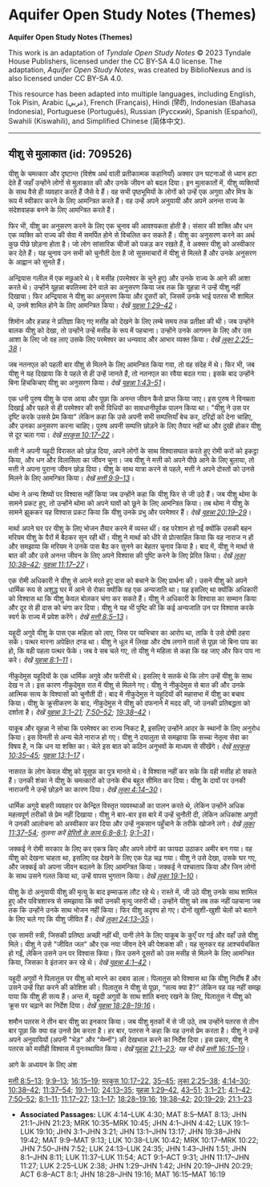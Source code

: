 # Aquifer Open Study Notes (Themes)

**Aquifer Open Study Notes (Themes)**

This work is an adaptation of *Tyndale Open Study Notes* © 2023 Tyndale House Publishers, licensed under the CC BY\-SA 4\.0 license. The adaptation, *Aquifer Open Study Notes*, was created by BiblioNexus and is also licensed under CC BY\-SA 4\.0\.

This resource has been adapted into multiple languages, including English, Tok Pisin, Arabic (عربي), French (Français), Hindi (हिंदी), Indonesian (Bahasa Indonesia), Portuguese (Português), Russian (Русский), Spanish (Español), Swahili (Kiswahili), and Simplified Chinese (简体中文).



--------------------------------

## यीशु से मुलाकात (id: 709526)

यीशु के चमत्कार और दृष्टान्त (विशेष अर्थ वाली प्रतीकात्मक कहानियाँ) अक्सर उन घटनाओं से ध्यान हटा देते हैं जहाँ उन्होंने लोगों से मुलाकात की और उनके जीवन को बदल दिया। इन मुलाकातों में, यीशु व्यक्तियों के साथ वैसे ही व्यवहार करते हैं जैसे वे हैं। वह सभी पृष्ठभूमियों के लोगों को उन्हें एक अगुवा और मित्र के रूप में स्वीकार करने के लिए आमन्त्रित करते हैं। वह उन्हें अपने अनुयायी और अपने अनन्त राज्य के संदेशवाहक बनने के लिए आमन्त्रित करते हैं।

फिर भी, यीशु का अनुसरण करने के लिए एक चुनाव की आवश्यकता होती है। संसार की शक्ति और धन एक व्यक्ति को राज्य की सेवा में समर्पित होने से विचलित कर सकते हैं। यीशु का अनुसरण करने का अर्थ कुछ पीछे छोड़ना होता है। जो लोग सांसारिक चीजों को पकड़ कर रखते हैं, वे अक्सर यीशु को अस्वीकार कर देते हैं। यह चुनाव उन सभी को चुनौती देता है जो सुसमाचारों में यीशु से मिलते हैं और उनके अनुसरण के आह्वान को सुनते हैं।

अन्द्रियास गलील में एक मछुआरे थे। वे मसीह (परमेश्वर के चुने हुए) और उनके राज्य के आने की आशा करते थे। उन्होंने यूहन्ना बपतिस्मा देने वाले का अनुसरण किया जब तक कि यूहन्ना ने उन्हें यीशु नहीं दिखाया। फिर अन्द्रियास ने यीशु का अनुसरण किया और दूसरों को, जिसमें उनके भाई पतरस भी शामिल थे, उनमे शामिल होने के लिए आमन्त्रित किया। *देखें* [*यूहन्ना 1:29–42*](https://ref.ly/John1:29-John1:42)।

शिमोन और हन्नाह ने प्रतिज्ञा किए गए मसीह को देखने के लिए लम्बे समय तक प्रतीक्षा की थी। जब उन्होंने बालक यीशु को देखा, तो उन्होंने उन्हें मसीह के रूप में पहचाना। उन्होंने उनके आगमन के लिए और उस आशा के लिए जो वह लाए उसके लिए परमेश्वर का धन्यवाद और आभार व्यक्त किया। *देखें* [*लूका 2:25–38*](https://ref.ly/Luke2:25-Luke2:38)।

जब नतनएल को पहली बार यीशु से मिलने के लिए आमन्त्रित किया गया, तो वह संदेह में थे। फिर भी, जब यीशु ने यह दिखाया कि वे पहले से ही उन्हें जानते हैं, तो नतनएल का रवैया बदल गया। इसके बाद उन्होंने बिना हिचकिचाए यीशु का अनुसरण किया। *देखें* [*यूहन्ना 1:43–51*](https://ref.ly/John1:43-John1:51)।

एक धनी पुरुष यीशु के पास आया और पूछा कि अनन्त जीवन कैसे प्राप्त किया जाए। इस पुरुष ने विनम्रता दिखाई और पहले से ही परमेश्वर की सभी विधियों का सावधानीपूर्वक पालन किया था। "यीशु ने उस पर दृष्टि करके उससे प्रेम किया" लेकिन कहा कि उसे अपनी सभी सम्पत्तियाँ बेच कर, दरिद्रों को देना चाहिए, और उनका अनुसरण करना चाहिए। पुरुष अपनी सम्पत्ति छोड़ने के लिए तैयार नहीं था और दुखी होकर यीशु से दूर चला गया। *देखें* [*मरकुस 10:17–22*](https://ref.ly/Mark10:17-Mark10:22)।

मत्ती ने अपनी यहूदी विरासत को छोड़ दिया, अपने लोगों के साथ विश्वासघात करते हुए रोमी करों को इकट्ठा किया, और धन और विलासिता का जीवन चुना। जब यीशु ने मत्ती को अपने पीछे आने के लिए बुलाया, तो मत्ती ने अपना पुराना जीवन छोड़ दिया। यीशु के साथ यात्रा करने से पहले, मत्ती ने अपने दोस्तों को उनसे मिलने के लिए आमन्त्रित किया। *देखें* [*मत्ती 9:9–13*](https://ref.ly/Matt9:9-Matt9:13)।

थोमा ने अन्य शिष्यों पर विश्वास नहीं किया जब उन्होंने कहा कि यीशु फिर से जी उठे हैं। जब यीशु थोमा के सामने प्रकट हुए, तो उन्होंने थोमा को अपने घावों को छूने के लिए आमन्त्रित किया। तब थोमा ने यीशु के सामने झुककर यह विश्वास प्रकट किया कि यीशु उनके प्रभु और परमेश्वर हैं। *देखें* [*यूहन्ना 20:19–29*](https://ref.ly/John20:19-John20:29)।

मार्था अपने घर पर यीशु के लिए भोजन तैयार करने में व्यस्त थीं। वह परेशान हो गईं क्योंकि उसकी बहन मरियम यीशु के पैरों में बैठकर सुन रही थीं। यीशु ने मार्था को धीरे से प्रोत्साहित किया कि वह नाराज न हों और समझाया कि मरियम ने उनके पास बैठ कर सुनने का बेहतर चुनाव किया है। बाद में, यीशु ने मार्था से बात की और उसे अनन्त जीवन के लिए अपने विश्वास की पुष्टि करने के लिए प्रेरित किया। *देखें* [*लूका 10:38–42*](https://ref.ly/Luke10:38-Luke10:42)*;* [*यूहन्ना 11:17–27*](https://ref.ly/John11:17-John11:27)।

एक रोमी अधिकारी ने यीशु से अपने मरते हुए दास को बचाने के लिए प्रार्थना की। उसने यीशु को अपने धार्मिक रूप से अशुद्ध घर में आने से रोका क्योंकि वह एक अन्यजाति था। यह इसलिए था क्योंकि अधिकारी को विश्वास था कि यीशु केवल बोलकर चंगा कर सकते हैं। यीशु ने अधिकारी के विश्वास का सम्मान किया और दूर से ही दास को चंगा कर दिया। यीशु ने यह भी पुष्टि की कि कई अन्यजाति उन पर विश्वास करके स्वर्ग के राज्य में प्रवेश करेंगे। *देखें* [*मत्ती 8:5–13*](https://ref.ly/Matt8:5-Matt8:13)।

यहूदी अगुवे यीशु के पास एक महिला को लाए, जिस पर व्यभिचार का आरोप था, ताकि वे उसे दोषी ठहरा सकें। पत्थर मारना अपेक्षित दण्ड था। यीशु ने धूल में लिखा और दोष लगाने वालों से पूछा जो बिना पाप का हो, कि वही पहला पत्थर फेंके। जब वे सब चले गए, तो यीशु ने महिला से कहा कि वह जाए और फिर पाप ना करे। *देखें* [*यूहन्ना 8:1–11*](https://ref.ly/John8:1-John8:11)।

नीकुदेमुस यहूदियों के एक धार्मिक अगुवे और फरीसी थे। इसलिए वे सतर्क थे कि लोग उन्हें यीशु के साथ देख न ले। इस कारण नीकुदेमुस रात में यीशु से मिलने गए। यीशु ने नीकुदेमुस से बात की और उनके आत्मिक सत्य के विश्वासों को चुनौती दी। बाद में नीकुदेमुस ने यहूदियों की महासभा में यीशु का बचाव किया। यीशु के क्रूसीकरण के बाद, नीकुदेमुस ने यीशु को दफनाने में मदद की, जो उनकी प्रतिबद्धता को दर्शाता है। *देखें* [*यूहन्ना 3:1–21*](https://ref.ly/John3:1-John3:21)*;* [*7:50–52*](https://ref.ly/John7:50-John7:52)*;* [*19:38–42*](https://ref.ly/John19:38-John19:42)।

याकूब और यूहन्ना ने सोचा कि परमेश्वर का राज्य निकट है, इसलिए उन्होंने आदर के स्थानों के लिए अनुरोध किया। इस विनती से अन्य चेले नाराज हो गए। यीशु ने दयालुता से समझाया कि सच्चा नेतृत्व सेवा का विषय है, न कि धन या शक्ति का। चेले इस बात को कठिन अनुभवों के माध्यम से सीखेंगे। *देखें* [*मरकुस 10:35–45*](https://ref.ly/Mark10:35-Mark10:45)*;* [*यूहन्ना 13:1–17*](https://ref.ly/John13:1-John13:17)।

नासरत के लोग केवल यीशु को यूसुफ का पुत्र मानते थे। वे विश्वास नहीं कर सके कि वही मसीह हो सकते हैं। उनकी शंका ने यीशु के चमत्कारों को उनके बीच बहुत सीमित कर दिया। यीशु के दावों पर उनकी नाराजगी ने उन्हें छोड़ने का कारण दिया। *देखें* [*लूका 4:14–30*](https://ref.ly/Luke4:14-Luke4:30)।

धार्मिक अगुवे बाहरी व्यवहार पर केन्द्रित विस्तृत व्यवस्थाओं का पालन करते थे, लेकिन उन्होंने अधिक महत्वपूर्ण तरीकों से प्रेम नहीं दिखाया। यीशु ने बार\-बार इस बारे में उन्हें चुनौती दी, लेकिन अधिकांश अगुवों ने उनकी आलोचना को अस्वीकार कर दिया और उन्हें नुकसान पहुँचाने के तरीके खोजने लगे। *देखें* [*लूका 11:37–54*](https://ref.ly/Luke11:37-Luke11:54)*; तुलना करें* [*प्रेरितों के काम 6:8–8:1*](https://ref.ly/Acts6:8-Acts8:1)*;* [*9:1–31*](https://ref.ly/Acts9:1-Acts9:31)।

जक्कई ने रोमी सरकार के लिए कर एकत्र किए और अपने लोगों का फायदा उठाकर अमीर बन गया। वह यीशु को देखना चाहता था, इसलिए वह देखने के लिए एक पेड़ चढ़ गया। यीशु ने उसे देखा, उसके घर गए, और जक्कई को अपना जीवन बदलने के लिए आमन्त्रित किया। जक्कई ने पश्चाताप किया और जिन लोगों के साथ उसने गलत किया था, उन्हें वापस भुगतान किया। *देखें* [*लूका 19:1–10*](https://ref.ly/Luke19:1-Luke19:10)।

यीशु के दो अनुयायी यीशु की मृत्यु के बाद इम्माऊस लौट रहे थे। रास्ते में, जी उठे यीशु उनके साथ शामिल हुए और पवित्रशास्त्र से समझाया कि क्यों उनकी मृत्यु जरुरी थी। उन्होंने यीशु को तब तक नहीं पहचाना जब तक कि उन्होंने उनके साथ भोजन नहीं किया। फिर यीशु अदृश्य हो गए। दोनों खुशी\-खुशी चेलों को बताने के लिए चले गए कि यीशु जीवित हैं। *देखें* [*लूका 24:13–35*](https://ref.ly/Luke24:13-Luke24:35)।

एक सामरी स्त्री, जिसकी प्रतिष्ठा अच्छी नहीं थी, पानी लेने के लिए याकूब के कुएँ पर गई और वहाँ उसे यीशु मिले। यीशु ने उसे "जीवित जल" और एक नया जीवन देने की पेशकश की। यह सुनकर वह आश्चर्यचकित हो गईं, लेकिन उसने उन पर विश्वास किया। फिर उसने दूसरों को उस मसीह से मिलने के लिए आमन्त्रित किया, जिसका वे इंतजार कर रहे थे। *देखें* [*यूहन्ना 4:1–42*](https://ref.ly/John4:1-John4:42)।

यहूदी अगुवों ने पिलातुस पर यीशु को मारने का दबाव डाला। पिलातुस को विश्वास था कि यीशु निर्दोष हैं और उसने उन्हें रिहा करने की कोशिश की। पिलातुस ने यीशु से पूछा, “सत्य क्या है?” लेकिन वह यह नहीं समझ पाया कि यीशु ही सत्य हैं। अन्त में, यहूदी अगुवों के साथ शांति बनाए रखने के लिए, पिलातुस ने यीशु को क्रूस पर चढ़ाने का निर्देश दिया। *देखें* [*यूहन्ना 18:28–19:16*](https://ref.ly/John18:28-John19:16)।

शमौन पतरस ने तीन बार यीशु का इनकार किया। जब यीशु मृतकों में से जी उठे, तब उन्होंने पतरस से तीन बार पूछा कि क्या वह उनसे प्रेम करता है। हर बार, पतरस ने कहा कि वह उनसे प्रेम करता है। यीशु ने उन्हें अपने अनुयायियों (अपनी "भेड़" और "मेम्नों") की देखभाल करने का निर्देश दिया। इस प्रकार, यीशु ने पतरस को मसीही विश्वास में पुनःस्थापित किया। *देखें* [यूहन्ना](https://ref.ly/John1:29-John1:42) [*21:1–23*](https://ref.ly/John21:1-John21:23)*; यह भी देखें* [*मत्ती 16:15–19*](https://ref.ly/Matt16:15-Matt16:19)।

आगे के अध्ययन के लिए अंश

[मत्ती 8:5–13](https://ref.ly/Matt8:5-Matt8:13); [9:9–13](https://ref.ly/Matt9:9-Matt9:13); [16:15–19](https://ref.ly/Matt16:15-Matt16:19); [मरकुस 10:17–22](https://ref.ly/Mark10:17-Mark10:22), [35–45](https://ref.ly/Mark10:35-Mark10:45); [लूका 2:25–38](https://ref.ly/Luke2:25-Luke2:38); [4:14–30](https://ref.ly/Luke4:14-Luke4:30); [10:38–42](https://ref.ly/Luke10:38-Luke10:42); [11:37–54](https://ref.ly/Luke11:37-Luke11:54); [19:1–10](https://ref.ly/Luke19:1-Luke19:10); [24:13–35](https://ref.ly/Luke24:13-Luke24:35); [यूहन्ना 1:29–42](https://ref.ly/John1:29-John1:42), [43–51](https://ref.ly/John1:43-John1:51); [3:1–21](https://ref.ly/John3:1-John3:21); [4:1–42](https://ref.ly/John4:1-John4:42); [7:50–52](https://ref.ly/John7:50-John7:52); [8:1–11](https://ref.ly/John8:1-John8:11); [11:17–27](https://ref.ly/John11:17-John11:27); [13:1–17](https://ref.ly/John13:1-John13:17); [18:28–19:16](https://ref.ly/John18:28-John19:16); [19:38–42](https://ref.ly/John19:38-John19:42); [20:19–29](https://ref.ly/John20:19-John20:29); [21:1–23](https://ref.ly/John21:1-John21:23)

* **Associated Passages:** LUK 4:14–LUK 4:30; MAT 8:5–MAT 8:13; JHN 21:1–JHN 21:23; MRK 10:35–MRK 10:45; JHN 4:1–JHN 4:42; LUK 19:1–LUK 19:10; JHN 3:1–JHN 3:21; JHN 13:1–JHN 13:17; JHN 19:38–JHN 19:42; MAT 9:9–MAT 9:13; LUK 10:38–LUK 10:42; MRK 10:17–MRK 10:22; JHN 7:50–JHN 7:52; LUK 24:13–LUK 24:35; JHN 1:43–JHN 1:51; JHN 8:1–JHN 8:11; LUK 11:37–LUK 11:54; ACT 9:1–ACT 9:31; JHN 11:17–JHN 11:27; LUK 2:25–LUK 2:38; JHN 1:29–JHN 1:42; JHN 20:19–JHN 20:29; ACT 6:8–ACT 8:1; JHN 18:28–JHN 19:16; MAT 16:15–MAT 16:19

